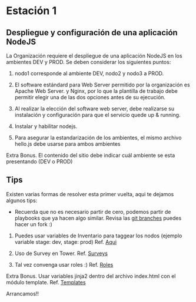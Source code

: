 # Estación 1
## Despliegue y configuración de una aplicación NodeJS

La Organización requiere el despliegue de una aplicación NodeJS en los ambientes DEV y PROD. Se deben considerar los siguientes puntos:

1. nodo1 corresponde al ambiente DEV, nodo2 y nodo3 a PROD.

2. El software estándard para Web Server permitido por la organización es Apache Web Server. y Nginx, por lo que la plantilla de trabajo debe permitir elegir una de las dos opciones antes de su ejecución.

3. Al realizar la elección del software web server, debe realizarse su instalación y configuración para que el servicio quede up & running.

4. Instalar y habilitar nodejs.

5. Para asegurar la estandarización de los ambientes, el mismo archivo hello.js debe usarse para ambos ambientes

Extra Bonus. El contenido del sitio debe indicar cuál ambiente se esta presentando (DEV o PROD)


## Tips

Existen varias formas de resolver esta primer vuelta, aqui te dejamos algunos tips:


- Recuerda que no es necesario partir de cero, podemos partir de playbooks que ya hacen algo similar. Revisa las [git branches](https://ansible.github.io/workshops/exercises/ansible_rhel/2.6-workflows/)  puedes hacer un fork :)

1. Puedes usar variables de Inventario para taggear los nodos (ejemplo variable stage: dev, stage: prod)
Ref. [Aqui](https://ansible.github.io/workshops/exercises/ansible_rhel/2.7-wrap/)

2. Uso de Survey en Tower. Ref. [Surveys](https://ansible.github.io/workshops/exercises/ansible_rhel/2.4-surveys/)

3. Tal vez convenga usar roles :) Ref. [Roles](https://ansible.github.io/workshops/exercises/ansible_rhel/1.7-role/)

Extra Bonus. Usar variables jinja2 dentro del archivo index.html con el módulo template. Ref. [Templates](https://ansible.github.io/workshops/exercises/ansible_rhel/1.6-templates/)

Arrancamos!!
